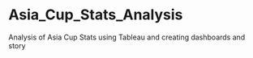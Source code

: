 # Asia_Cup_Stats_Analysis
Analysis of Asia Cup Stats using Tableau and creating dashboards and story
